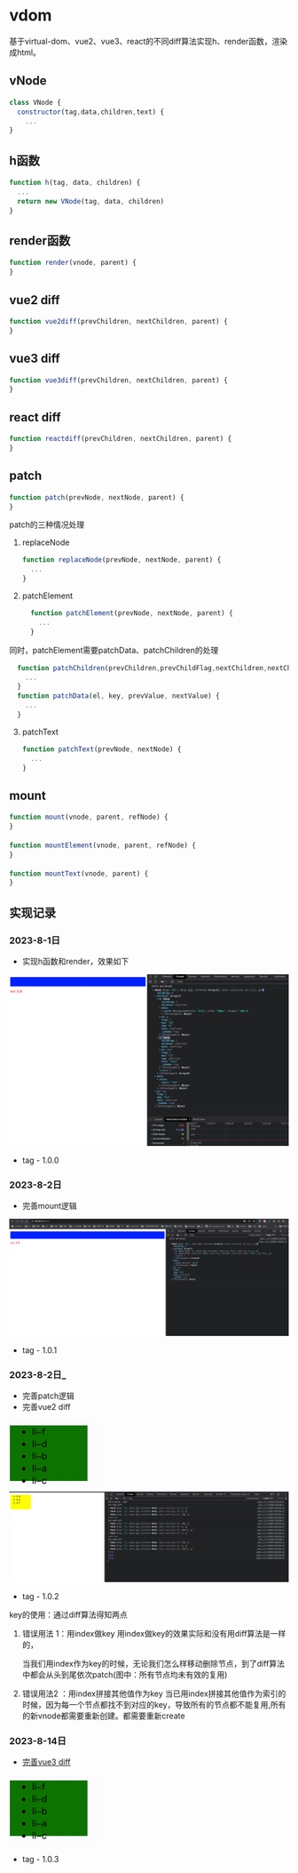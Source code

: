 # vdom
基于virtual-dom、vue2、vue3、react的不同diff算法实现h、render函数，渲染成html。


## vNode

```js
class VNode {
  constructor(tag,data,children,text) {
    ...
}
```

## h函数

```js
function h(tag, data, children) {
  ...
  return new VNode(tag, data, children)
}
```

## render函数

```js
function render(vnode, parent) {
}
```

## vue2 diff

```js
function vue2diff(prevChildren, nextChildren, parent) {
}
```

## vue3 diff

```js
function vue3diff(prevChildren, nextChildren, parent) {
}
```

## react diff

```js
function reactdiff(prevChildren, nextChildren, parent) {
}
```

## patch

```js
function patch(prevNode, nextNode, parent) {
}
```

patch的三种情况处理

1. replaceNode

   ```js
   function replaceNode(prevNode, nextNode, parent) {
     ...
   }
   ```

2. patchElement

    ```js
      function patchElement(prevNode, nextNode, parent) {
        ...
      }
    ```
    

  同时，patchElement需要patchData、patchChildren的处理

  ```js
    function patchChildren(prevChildren,prevChildFlag,nextChildren,nextChildFlag,parent) {
      ...
    }
    function patchData(el, key, prevValue, nextValue) {
      ...
    }
  ```

3. patchText

   ```js
   function patchText(prevNode, nextNode) {
     ...
   }
   ```

## mount

```js
function mount(vnode, parent, refNode) {
}

function mountElement(vnode, parent, refNode) {
}

function mountText(vnode, parent) {
}
```

## 实现记录

### 2023-8-1日

- 实现h函数和render，效果如下

![h_render](/doc/h_render.png)

- tag -  1.0.0

### 2023-8-2日

- 完善mount逻辑

![mount](/doc/mount.png)

- tag -  1.0.1

### 2023-8-2日_

- 完善patch逻辑
- 完善vue2 diff

![gif](/doc/20230802-183933.gif)
![vue2_diff](/doc/vue2-diff.png)

- tag - 1.0.2

key的使用：通过diff算法得知两点

1. 错误用法 1：用index做key
   用index做key的效果实际和没有用diff算法是一样的，

   当我们用index作为key的时候，无论我们怎么样移动删除节点，到了diff算法中都会从头到尾依次patch(图中：所有节点均未有效的复用)

2. 错误用法2 ：用index拼接其他值作为key
   当已用index拼接其他值作为索引的时候，因为每一个节点都找不到对应的key，导致所有的节点都不能复用,所有的新vnode都需要重新创建。都需要重新create


### 2023-8-14日

- [完善vue3 diff](/diff/vue3.js)

![vue3diff](/doc/20230802-183933.gif)


- tag - 1.0.3